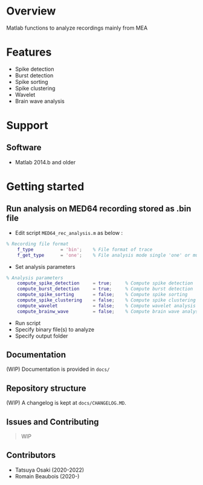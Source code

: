 <!-- ##### Overview ##### -->
# Overview

Matlab functions to analyze recordings mainly from MEA

<!-- ##### Features ##### -->
# Features

* Spike detection
* Burst detection
* Spike sorting
* Spike clustering
* Wavelet
* Brain wave analysis

<!-- ##### Support ##### -->
# Support

## Software
* Matlab 2014.b and older

<!-- ##### Getting started ##### -->
# Getting started

## Run analysis on MED64 recording stored as .bin file

* Edit script ```MED64_rec_analysis.m``` as below :

``` Matlab
% Recording file format
    f_type          = 'bin';    % File format of trace
    f_get_type      = 'one';    % File analysis mode single 'one' or multiple 'all'
```

* Set analysis parameters

``` Matlab
% Analysis parameters
    compute_spike_detection     = true;     % Compute spike detection
    compute_burst_detection     = true;     % Compute burst detection
    compute_spike_sorting       = false;    % Compute spike sorting
    compute_spike_clustering    = false;    % Compute spike clustering
    compute_wavelet             = false;    % Compute wavelet analysis
    compute_brainw_wave         = false;    % Compute brain wave analysis
```

* Run script
* Specify binary file(s) to analyze
* Specify output folder

## Documentation

(WIP) Documentation is provided in ```docs/```

## Repository structure

(WIP) A changelog is kept at ```docs/CHANGELOG.MD```.

## Issues and Contributing

> WIP

## Contributors

* Tatsuya Osaki (2020-2022)
* Romain Beaubois (2020-)